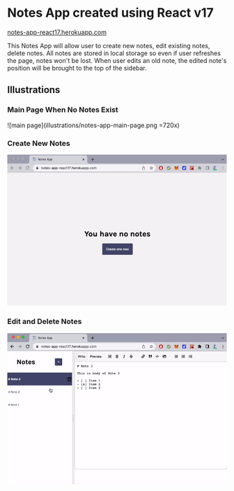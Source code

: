 # Notes App created using React v17

[notes-app-react17.herokuapp.com](https://notes-app-react17.herokuapp.com/)

This Notes App will allow user to create new notes, edit existing notes, delete notes.
All notes are stored in local storage so even if user refreshes the page, notes won't be lost.
When user edits an old note, the edited note's position will be brought to the top of the sidebar.

## Illustrations

### Main Page When No Notes Exist

![main page](illustrations/notes-app-main-page.png =720x)

### Create New Notes

![create new notes](illustrations/create-notes.gif)

### Edit and Delete Notes

![edit and delete notes](illustrations/edit-delete-notes.gif)
